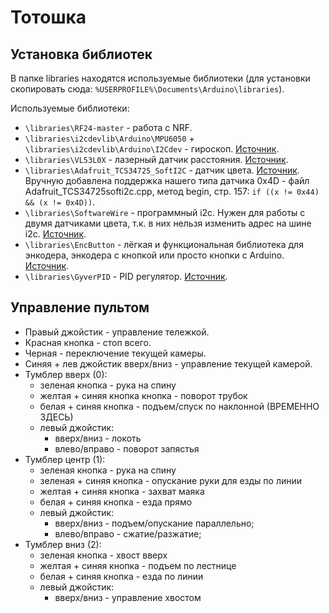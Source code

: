 # Тотошка

## Установка библиотек

В папке libraries находятся используемые библиотеки (для установки скопировать сюда: `%USERPROFILE%\Documents\Arduino\libraries`).

Используемые библиотеки:
* `\libraries\RF24-master` - работа с NRF.
* `\libraries\i2cdevlib\Arduino\MPU6050` + `\libraries\i2cdevlib\Arduino\I2Cdev` - гироскоп.
  [Источник](https://github.com/jrowberg/i2cdevlib).
* `\libraries\VL53L0X` - лазерный датчик расстояния.
  [Источник](https://github.com/pololu/vl53l0x-arduino).
* `\libraries\Adafruit_TCS34725_SoftI2C` - датчик цвета.
  [Источник](https://github.com/Fire7/Adafruit_TCS34725_SoftI2C).
  Вручную добавлена поддержка нашего типа датчика 0x4D - файл Adafruit_TCS34725softi2c.cpp, метод begin, стр. 157: `if ((x != 0x44) && (x != 0x4D))`.
* `\libraries\SoftwareWire` - программный i2c. Нужен для работы с двумя датчиками цвета, т.к. в них нельзя изменить адрес на шине i2c.
  [Источник](https://github.com/Fire7/SoftwareWire).
* `\libraries\EncButton` - лёгкая и функциональная библиотека для энкодера, энкодера с кнопкой или просто кнопки с Arduino.
  [Источник](https://github.com/GyverLibs/EncButton).
* `\libraries\GyverPID` - PID регулятор.
  [Источник](https://github.com/GyverLibs/GyverPID).


## Управление пультом

* Правый джойстик - управление тележкой.
* Красная кнопка - стоп всего.
* Черная - переключение текущей камеры.
* Синяя + лев джойстик вверх/вниз - управление текущей камерой.
* Тумблер вверх (0):
  * зеленая кнопка - рука на спину
  * желтая + синяя кнопка кнопка - поворот трубок
  * белая + синяя  кнопка - подъем/спуск по наклонной (ВРЕМЕННО ЗДЕСЬ)
  * левый джойстик:
    * вверх/вниз - локоть
	* влево/вправо - поворот запястья
* Тумблер центр (1):
  * зеленая кнопка - рука на спину
  * зеленая + синяя кнопка - опускание руки для езды по линии
  * желтая + синяя кнопка - захват маяка
  * белая + синяя кнопка - езда прямо
  * левый джойстик:
    * вверх/вниз - подъем/опускание параллельно;
	* влево/вправо - сжатие/разжатие;
* Тумблер вниз (2):
  * зеленая кнопка - хвост вверх
  * желтая + синяя кнопка - подъем по лестнице
  * белая + синяя кнопка - езда по линии
  * левый джойстик:
    * вверх/вниз - управление хвостом
